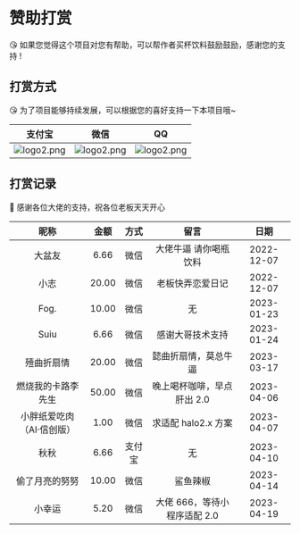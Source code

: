 # 赞助打赏

😘 如果您觉得这个项目对您有帮助，可以帮作者买杯饮料鼓励鼓励，感谢您的支持 !

## 打赏方式

😘 为了项目能够持续发展，可以根据您的喜好支持一下本项目哦~

|                       支付宝                       |                       微信                        |                        QQ                         |
| :------------------------------------------------: | :-----------------------------------------------: | :-----------------------------------------------: |
| ![logo2.png](https://b.925i.cn/skm/zf_zfb_skm.png) | ![logo2.png](https://b.925i.cn/skm/zf_wx_zsm.png) | ![logo2.png](https://b.925i.cn/skm/zf_qq_skm.png) |

## 打赏记录

🥳 感谢各位大佬的支持，祝各位老板天天开心

|           昵称            | 金额  |  方式  |             留言             |    日期    |
| :-----------------------: | :---: | :----: | :--------------------------: | :--------: |
|          大盆友           | 6.66  |  微信  |    大佬牛逼 请你喝瓶饮料     | 2022-12-07 |
|           小志            | 20.00 |  微信  |       老板快弄恋爱日记       | 2022-12-07 |
|           Fog.            | 10.00 |  微信  |              无              | 2023-01-23 |
|           Suiu            | 6.66  |  微信  |       感谢大哥技术支持       | 2023-01-24 |
|        殪曲折扇情         | 20.00 |  微信  |     懿曲折扇情，莫总牛逼     | 2023-03-17 |
|    燃烧我的卡路李先生     | 50.00 |  微信  |  晚上喝杯咖啡，早点肝出 2.0  | 2023-04-06 |
| 小胖纸爱吃肉（AI·信创版） | 1.00  |  微信  |     求适配 halo2.x 方案      | 2023-04-07 |
|           秋秋            | 6.66  | 支付宝 |              无              | 2023-04-10 |
|      偷了月亮的努努       | 10.00 |  微信  |           鲨鱼辣椒           | 2023-04-14 |
|          小幸运           | 5.20  |  微信  | 大佬 666，等待小程序适配 2.0 | 2023-04-19 |
